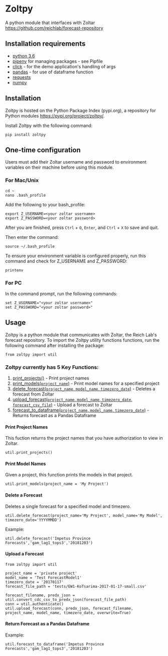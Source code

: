 # Zoltpy
A python module that interfaces with Zoltar https://github.com/reichlab/forecast-repository

## Installation requirements
- [python 3.6](https://www.python.org/downloads/release/python-360/) 
- [pipenv](https://pipenv.readthedocs.io/en/latest/) for managing packages - see Pipfile
- [click](https://click.palletsprojects.com/en/7.x/) - for the demo application's handling of args
- [pandas](https://pandas.pydata.org/) - for use of dataframe function
- [requests](http://docs.python-requests.org/en/v2.7.0/user/install/)
- [numpy](https://pypi.org/project/numpy/)

## Installation
Zoltpy is hosted on the Python Package Index (pypi.org), a repository for Python modules https://pypi.org/project/zoltpy/. 

Install Zoltpy with the following command:
```
pip install zoltpy
```

## One-time configuration
Users must add their Zoltar username and password to environment variables on their machine before using this module. 

### For Mac/Unix
```
cd ~
nano .bash_profile
```
Add the following to your bash_profile:
```
export Z_USERNAME=<your zoltar username>
export Z_PASSWORD=<your zoltar password>
```
After you are finished, press `Ctrl` + `O`, `Enter`, and `Ctrl` + `X` to save and quit.

Then enter the command:
```
source ~/.bash_profile
```
To ensure your environment variable is configured properly, run this command and check for Z_USERNAME and Z_PASSWORD:
```
printenv
```

### For PC
In the command prompt, run the following commands:
```
set Z_USERNAME="<your zoltar username>"
set Z_PASSWORD="<your zoltar password>"
```

## Usage
Zoltpy is a python module that communicates with Zoltar, the Reich Lab's forecast repository. To import the Zoltpy utility functions functions, run the following command after installing the package:
```
from zoltpy import util
```

### Zoltpy currently has 5 Key Functions:
1) [print_projects()](#print-project-names) - Print project names
2) [print_models(`project_name`)](#print-model-names) - Print model names for a specified project
3) [delete_forecast(`project_name`, `model_name`, `timezero_date`)](#delete-forecast) - Deletes a forecast from Zoltar
4) [upload_forecast(`project_name`, `model_name`, `timezero_date`, `forecast_csv_file`)](#Upload-a-Forecast) - Upload a forecast to Zoltar
5) [forecast_to_dataframe(`project_name`, `model_name`, `timezero_date`)](#Return-Forecast-as-a-Pandas-Dataframe) - Returns forecast as a Pandas Dataframe


#### Print Project Names
This fuction returns the project names that you have authorization to view in Zoltar.
```
util.print_projects()
```

#### Print Model Names
Given a project, this function prints the models in that project.
```
util.print_models(project_name = 'My Project')
```

#### Delete a Forecast
Deletes a single forecast for a specified model and timezero.
```
util.delete_forecast(project_name='My Project', model_name='My Model', timezero_date='YYYYMMDD')
```
Example:
```
util.delete_forecast('Impetus Province Forecasts','gam_lag1_tops3','20181203')
```

#### Upload a Forecast
```
from zoltpy import util

project_name = 'private project'
model_name = 'Test ForecastModel1'
timezero_date = '20170117'
forecast_file_path = 'tests/EW1-KoTsarima-2017-01-17-small.csv'

forecast_filename, predx_json = util.convert_cdc_csv_to_predx_json(forecast_file_path)
conn = util.authenticate()
util.upload_forecast(conn, predx_json, forecast_filename, project_name, model_name, timezero_date, overwrite=True)
```

#### Return Forecast as a Pandas Dataframe
Example:
```
util.forecast_to_dataframe('Impetus Province Forecasts','gam_lag1_tops3','20181203')
```
